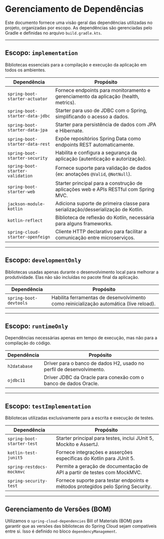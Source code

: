 # Gerenciamento de Dependências

Este documento fornece uma visão geral das dependências utilizadas no projeto, organizadas por escopo. As dependências são gerenciadas pelo Gradle e definidas no arquivo `build.gradle.kts`.

---

## Escopo: `implementation`

Bibliotecas essenciais para a compilação e execução da aplicação em todos os ambientes.

| Dependência                               | Propósito                                                                      |
| ----------------------------------------- | ------------------------------------------------------------------------------ |
| `spring-boot-starter-actuator`            | Fornece endpoints para monitoramento e gerenciamento da aplicação (health, metrics). |
| `spring-boot-starter-data-jdbc`           | Starter para uso de JDBC com o Spring, simplificando o acesso a dados.         |
| `spring-boot-starter-data-jpa`            | Starter para persistência de dados com JPA e Hibernate.                        |
| `spring-boot-starter-data-rest`           | Expõe repositórios Spring Data como endpoints REST automaticamente.            |
| `spring-boot-starter-security`            | Habilita e configura a segurança da aplicação (autenticação e autorização).    |
| `spring-boot-starter-validation`          | Fornece suporte para validação de dados (ex: anotações `@Valid`, `@NotNull`).    |
| `spring-boot-starter-web`                 | Starter principal para a construção de aplicações web e APIs RESTful com Spring MVC. |
| `jackson-module-kotlin`                   | Adiciona suporte de primeira classe para serialização/desserialização de Kotlin. |
| `kotlin-reflect`                          | Biblioteca de reflexão do Kotlin, necessária para alguns frameworks.           |
| `spring-cloud-starter-openfeign`          | Cliente HTTP declarativo para facilitar a comunicação entre microserviços.     |

---

## Escopo: `developmentOnly`

Bibliotecas usadas apenas durante o desenvolvimento local para melhorar a produtividade. Elas não são incluídas no pacote final da aplicação.

| Dependência                    | Propósito                                                                    |
| ------------------------------ | ---------------------------------------------------------------------------- |
| `spring-boot-devtools`         | Habilita ferramentas de desenvolvimento como reinicialização automática (live reload). |

---

## Escopo: `runtimeOnly`

Dependências necessárias apenas em tempo de execução, mas não para a compilação do código.

| Dependência               | Propósito                                                   |
| ------------------------- | ----------------------------------------------------------- |
| `h2database`              | Driver para o banco de dados H2, usado no perfil de desenvolvimento. |
| `ojdbc11`                 | Driver JDBC da Oracle para conexão com o banco de dados Oracle. |

---

## Escopo: `testImplementation`

Bibliotecas utilizadas exclusivamente para a escrita e execução de testes.

| Dependência                   | Propósito                                                              |
| ----------------------------- | ---------------------------------------------------------------------- |
| `spring-boot-starter-test`    | Starter principal para testes, inclui JUnit 5, Mockito e AssertJ.      |
| `kotlin-test-junit5`          | Fornece integrações e asserções específicas do Kotlin para JUnit 5.    |
| `spring-restdocs-mockmvc`     | Permite a geração de documentação de API a partir de testes com MockMVC. |
| `spring-security-test`        | Fornece suporte para testar endpoints e métodos protegidos pelo Spring Security. |

---

## Gerenciamento de Versões (BOM)

Utilizamos o `spring-cloud-dependencies` Bill of Materials (BOM) para garantir que as versões das bibliotecas do Spring Cloud sejam compatíveis entre si. Isso é definido no bloco `dependencyManagement`.
